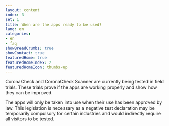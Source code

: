 ```yaml
---
layout: content
index: 3
set: 1
title: When are the apps ready to be used?
lang: en
categories:
- en
- faq
showBreadCrumbs: true
showContact: true
featuredHome: true
featuredHomeIndex: 2
featuredHomeIcon: thumbs-up
---
```

CoronaCheck and CoronaCheck Scanner are currently being tested in field trials. These trials prove if the apps are working properly and show how they can be improved.

The apps will only be taken into use when their use has been approved by law. This legislation is necessary as a negative test declaration may be temporarily compulsory for certain industries and would indirectly require all visitors to be tested.
